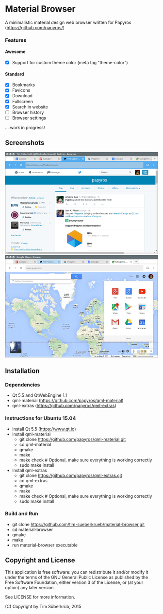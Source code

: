# Material Browser
A minimalistic material design web browser written for Papyros (https://github.com/papyros/)

### Features
#### Awesome
* [x] Support for custom theme color (meta tag "theme-color")

#### Standard
* [x] Bookmarks
* [x] Favicons
* [x] Download
* [x] Fullscreen
* [x] Search in website
* [ ] Browser history
* [ ] Browser settings

... work in progress!

## Screenshots
![Screenshot](/screenshot_02.png)
![Screenshot](/screenshot_03.png)

## Installation

### Dependencies
* Qt 5.5 and QtWebEngine 1.1
* qml-material (https://github.com/papyros/qml-material)
* qml-extras (https://github.com/papyros/qml-extras)

### Instructions for Ubuntu 15.04
* Install Qt 5.5 (https://www.qt.io)
* Install qml-material
  * git clone https://github.com/papyros/qml-material.git
  * cd qml-material
  * qmake
  * make
  * make check # Optional, make sure everything is working correctly
  * sudo make install
* Install qml-extras
  * git clone https://github.com/papyros/qml-extras.git
  * cd qml-extras
  * qmake
  * make
  * make check # Optional, make sure everything is working correctly
  * sudo make install

### Build and Run
  * git clone https://github.com/tim-sueberkrueb/material-browser.git
  * cd material-browser
  * qmake
  * make
  * run material-browser executable

## Copyright and License
This application is free software: you can redistribute it and/or modify
it under the terms of the GNU General Public License as published by
the Free Software Foundation, either version 3 of the License, or
(at your option) any later version.

See LICENSE for more information.

(C) Copyright by Tim Süberkrüb, 2015
